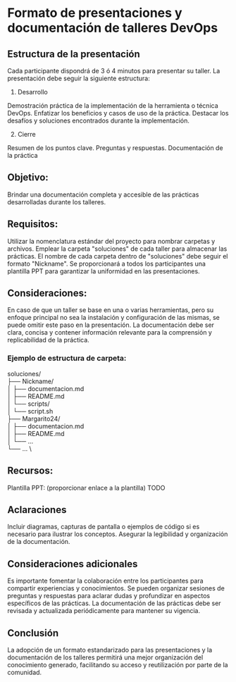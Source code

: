 # Formato de presentaciones y documentación de talleres DevOps

## Estructura de la presentación
Cada participante dispondrá de 3 ó 4 minutos para presentar su taller. La presentación debe seguir la siguiente estructura:

1. Desarrollo

Demostración práctica de la implementación de la herramienta o técnica DevOps.
Enfatizar los beneficios y casos de uso de la práctica.
Destacar los desafíos y soluciones encontrados durante la implementación.

2. Cierre

Resumen de los puntos clave.
Preguntas y respuestas.
Documentación de la práctica

## Objetivo:

Brindar una documentación completa y accesible de las prácticas desarrolladas durante los talleres.

## Requisitos:

Utilizar la nomenclatura estándar del proyecto para nombrar carpetas y archivos.
Emplear la carpeta "soluciones" de cada taller para almacenar las prácticas.
El nombre de cada carpeta dentro de "soluciones" debe seguir el formato "Nickname".
Se proporcionará a todos los participantes una plantilla PPT para garantizar la uniformidad en las presentaciones.

## Consideraciones:

En caso de que un taller se base en una o varias herramientas, pero su enfoque principal no sea la instalación y configuración de las mismas, se puede omitir este paso en la presentación.
La documentación debe ser clara, concisa y contener información relevante para la comprensión y replicabilidad de la práctica.

### Ejemplo de estructura de carpeta:

soluciones/ \
├── Nickname/ \
│   ├── documentacion.md \
│   ├── README.md \
│   └── scripts/ \
│       └── script.sh \
├── Margarito24/ \
│   ├── documentacion.md \
│   ├── README.md \
│   └── ... \
└── ... \

## Recursos:

Plantilla PPT: (proporcionar enlace a la plantilla) TODO

## Aclaraciones

Incluir diagramas, capturas de pantalla o ejemplos de código si es necesario para ilustrar los conceptos.
Asegurar la legibilidad y organización de la documentación.

## Consideraciones adicionales

Es importante fomentar la colaboración entre los participantes para compartir experiencias y conocimientos.
Se pueden organizar sesiones de preguntas y respuestas para aclarar dudas y profundizar en aspectos específicos de las prácticas.
La documentación de las prácticas debe ser revisada y actualizada periódicamente para mantener su vigencia.

## Conclusión
La adopción de un formato estandarizado para las presentaciones y la documentación de los talleres permitirá una mejor organización del conocimiento generado, facilitando su acceso y reutilización por parte de la comunidad.
